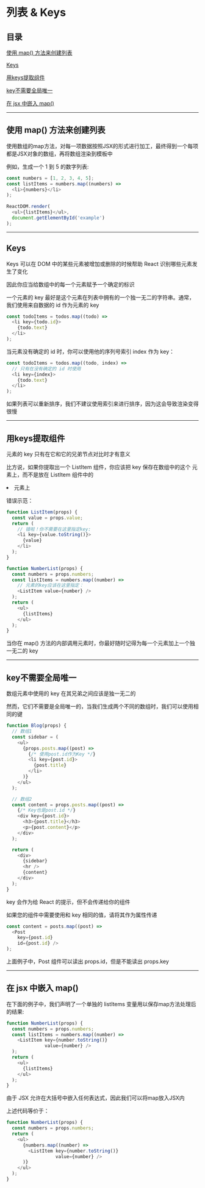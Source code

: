 # 列表 & Keys

## 目录

[使用 map() 方法来创建列表](#jump1)

[Keys](#jump2)

[用keys提取组件](#jump3)

[key不需要全局唯一](#jump4)

[在 jsx 中嵌入 map()](#jump5)

---	

<span id="jump1"></span>

## 使用 map() 方法来创建列表

使用数组的map方法，对每一项数据按照JSX的形式进行加工，最终得到一个每项都是JSX对象的数组，再将数组渲染到模板中

例如，生成一个 1 到 5 的数字列表:

```javascript
const numbers = [1, 2, 3, 4, 5];
const listItems = numbers.map((numbers) =>
  <li>{numbers}</li>
);
 
ReactDOM.render(
  <ul>{listItems}</ul>,
  document.getElementById('example')
);
```

---

<span id="jump2"></span>

## Keys

Keys 可以在 DOM 中的某些元素被增加或删除的时候帮助 React 识别哪些元素发生了变化

因此你应当给数组中的每一个元素赋予一个确定的标识

一个元素的 key 最好是这个元素在列表中拥有的一个独一无二的字符串。通常，我们使用来自数据的 id 作为元素的 key

```javascript
const todoItems = todos.map((todo) =>
  <li key={todo.id}>
    {todo.text}
  </li>
);
```

当元素没有确定的 id 时，你可以使用他的序列号索引 index 作为 key：

```javascript
const todoItems = todos.map((todo, index) =>
  // 只有在没有确定的 id 时使用
  <li key={index}>
    {todo.text}
  </li>
);
```

如果列表可以重新排序，我们不建议使用索引来进行排序，因为这会导致渲染变得很慢

---

<span id="jump3"></span>

## 用keys提取组件

元素的 key 只有在它和它的兄弟节点对比时才有意义

比方说，如果你提取出一个 ListItem 组件，你应该把 key 保存在数组中的这个 <ListItem /> 元素上，而不是放在 ListItem 组件中的 <li> 元素上

错误示范：

```javascript
function ListItem(props) {
  const value = props.value;
  return (
    // 错啦！你不需要在这里指定key:
    <li key={value.toString()}>
      {value}
    </li>
  );
}

function NumberList(props) {
  const numbers = props.numbers;
  const listItems = numbers.map((number) =>
    // 元素的key应该在这里指定：
    <ListItem value={number} />
  );
  return (
    <ul>
      {listItems}
    </ul>
  );
}
```

当你在 map() 方法的内部调用元素时，你最好随时记得为每一个元素加上一个独一无二的 key

---

<span id="jump4"></span>

## key不需要全局唯一

数组元素中使用的 key 在其兄弟之间应该是独一无二的

然而，它们不需要是全局唯一的，当我们生成两个不同的数组时，我们可以使用相同的键

```javascript
function Blog(props) {
  // 数组1
  const sidebar = (
    <ul>
      {props.posts.map((post) =>
	    {/* 使用post.id作为Key */}
        <li key={post.id}>
          {post.title}
        </li>
      )}
    </ul>
  );

  // 数组2
  const content = props.posts.map((post) =>
  	{/* Key也是post.id */}
    <div key={post.id}>
      <h3>{post.title}</h3>
      <p>{post.content}</p>
    </div>
  );

  return (
    <div>
      {sidebar}
      <hr />
      {content}
    </div>
  );
}
```

key 会作为给 React 的提示，但不会传递给你的组件

如果您的组件中需要使用和 key 相同的值，请将其作为属性传递

```javascript
const content = posts.map((post) =>
  <Post
    key={post.id}
    id={post.id} />
);
```

上面例子中，Post 组件可以读出 props.id，但是不能读出 props.key

---

<span id="jump5"></span>

## 在 jsx 中嵌入 map()

在下面的例子中，我们声明了一个单独的 listItems 变量用以保存map方法处理后的结果:

```javascript
function NumberList(props) {
  const numbers = props.numbers;
  const listItems = numbers.map((number) =>
    <ListItem key={number.toString()}
              value={number} />
  );
  return (
    <ul>
      {listItems}
    </ul>
  );
}
```

由于 JSX 允许在大括号中嵌入任何表达式，因此我们可以将map放入JSX内

上述代码等价于：

```javascript
function NumberList(props) {
  const numbers = props.numbers;
  return (
    <ul>
      {numbers.map((number) =>
        <ListItem key={number.toString()}
                  value={number} />
      )}
    </ul>
  );
}
```
